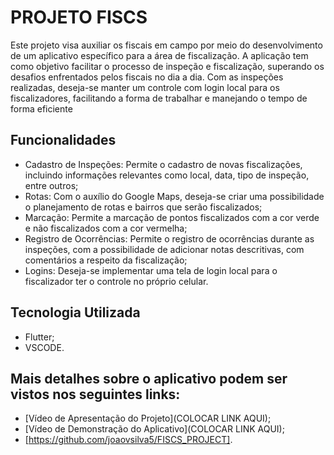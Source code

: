 # PROJETO FISCS

Este projeto visa auxiliar os fiscais em campo por meio do desenvolvimento de um aplicativo específico para a área de fiscalização. 
A aplicação tem como objetivo facilitar o processo de inspeção e fiscalização, superando os desafios enfrentados pelos fiscais no dia a dia.
Com as inspeções realizadas, deseja-se manter um controle com login local para os fiscalizadores, facilitando a forma de trabalhar e manejando
o tempo de forma eficiente

## Funcionalidades
- Cadastro de Inspeções: Permite o cadastro de novas fiscalizações, incluindo informações relevantes como local, data, tipo de inspeção, entre outros;
- Rotas: Com o auxílio do Google Maps, deseja-se criar uma possibilidade o planejamento de rotas e bairros que serão fiscalizados;
- Marcação: Permite a marcação de pontos fiscalizados com a cor verde e não fiscalizados com a cor vermelha;
- Registro de Ocorrências: Permite o registro de ocorrências durante as inspeções, com a possibilidade de adicionar notas descritivas, com comentários a respeito da fiscalização;
- Logins: Deseja-se implementar uma tela de login local para o fiscalizador ter o controle no próprio celular.

## Tecnologia Utilizada
- Flutter;
- VSCODE.

## Mais detalhes sobre o aplicativo podem ser vistos nos seguintes links:
 - [Vídeo de Apresentação do Projeto](COLOCAR LINK AQUI);
 - [Vídeo de Demonstração do Aplicativo](COLOCAR LINK AQUI);
 - [https://github.com/joaovsilva5/FISCS_PROJECT].

